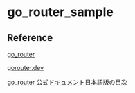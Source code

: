 # go_router_sample

## Reference

[go_router](https://pub.dev/packages/go_router)

[gorouter.dev](https://gorouter.dev/)

[go_router 公式ドキュメント日本語版の目次](https://zenn.dev/inari_sushio/scraps/01ef7604a4b934)

